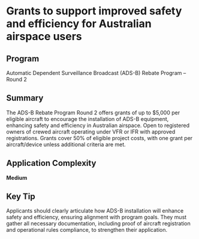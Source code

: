 # Grants to support improved safety and efficiency for Australian airspace users
  
## Program
Automatic Dependent Surveillance Broadcast (ADS-B) Rebate Program – Round 2

## Summary
The ADS-B Rebate Program Round 2 offers grants of up to $5,000 per eligible aircraft to encourage the installation of ADS-B equipment, enhancing safety and efficiency in Australian airspace. Open to registered owners of crewed aircraft operating under VFR or IFR with approved registrations. Grants cover 50% of eligible project costs, with one grant per aircraft/device unless additional criteria are met.

## Application Complexity
**Medium**

## Key Tip
Applicants should clearly articulate how ADS-B installation will enhance safety and efficiency, ensuring alignment with program goals. They must gather all necessary documentation, including proof of aircraft registration and operational rules compliance, to strengthen their application.
